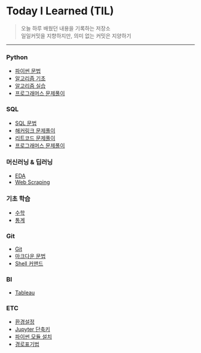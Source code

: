 
# Today I Learned (TIL)
>오늘 하루 배웠던 내용을 기록하는 저장소   
>일일커밋을 지향하지만, 의미 없는 커밋은 지양하기   
----------------------------------------------------------------------------------------------------------------------
### Python
- [파이썬 문법](https://github.com/vive0508/TIL/blob/main/Python/README.md)   
- [알고리즘 기초](https://github.com/vive0508/TIL/blob/main/Algorithm/README.md)    
- [알고리즘 실습](https://github.com/vive0508/TIL/blob/main/Algorithm_practice/README.md)   
- [프로그래머스 문제풀이](https://github.com/vive0508/TIL/tree/main/Coding_Test/%ED%94%84%EB%A1%9C%EA%B7%B8%EB%9E%98%EB%A8%B8%EC%8A%A4) 

### SQL
- [SQL 문법](https://github.com/vive0508/TIL/blob/main/SQL/sql.md)
- [해커링크 문제풀이](https://github.com/vive0508/TIL/blob/main/SQL/HackerRank/README.md)
- [리트코드 문제풀이]()
- [프로그래머스 문제풀이]()

### 머신러닝 & 딥러닝
- [EDA](https://github.com/vive0508/TIL/blob/main/ML_DL/EDA/README.md)
- [Web Scraping](https://github.com/vive0508/TIL/blob/main/ML_DL/Web_Scraping/README.md)

### 기초 학습
- [수학](https://github.com/vive0508/TIL/blob/main/Basic_Math/basic_math.md)
- [통계](https://github.com/vive0508/TIL/blob/main/Basic_Statistics/README.md)

### Git
- [Git](https://github.com/vive0508/TIL/blob/main/Git/basic_git.md)
- [마크다운 문법](https://github.com/vive0508/TIL/blob/main/ETC/markdown_syntax.md)  
- [Shell 커맨드](https://github.com/vive0508/TIL/blob/main/ETC/shell_commands.md)  

### BI
- [Tableau]()

### ETC
- [환경설정](https://github.com/vive0508/TIL/blob/main/ETC/setting.md)   
- [Jupyter 단축키](https://github.com/vive0508/TIL/blob/main/ETC/jupyter_shortcut.md)   
- [파이썬 모듈 설치](https://github.com/vive0508/TIL/blob/main/ETC/module.md)  
- [경로표기법](https://github.com/vive0508/TIL/blob/main/ETC/.md)

